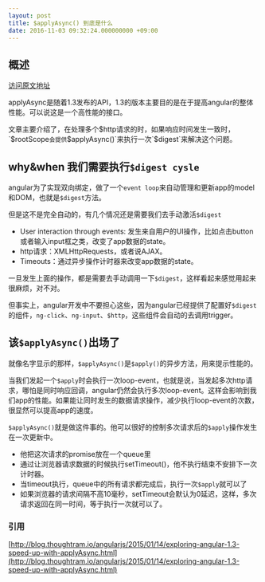 ```yaml
---
layout: post
title: $applyAsync() 到底是什么
date: 2016-11-03 09:32:24.000000000 +09:00
---
```


## 概述

[访问原文地址](http://njfeng.com/2016/11/applyAsync/)

applyAsync是随着1.3发布的API，1.3的版本主要目的是在于提高angular的整体性能。可以说这是一个高性能的接口。

文章主要介绍了，在处理多个$http请求的时，如果响应时间发生一致时，`$rootScope`会提供`$applyAsync()`来执行一次`$digest`来解决这个问题。


## why&when 我们需要执行`$digest cysle`

angular为了实现双向绑定，做了一个`event loop`来自动管理和更新app的model和DOM，也就是`$digest`方法。

但是这不是完全自动的，有几个情况还是需要我们去手动激活`$digest`

-	User interaction through events: 发生来自用户的UI操作，比如点击button或者输入input框之类，改变了app数据的state。
- http请求：XMLHttpRequests，或者说AJAX。
- Timeouts：通过异步操作计时器来改变app数据的state。

一旦发生上面的操作，都是需要去手动调用一下`$digest`，这样看起来感觉用起来很麻烦，对不对。

但事实上，angular开发中不要担心这些，因为angular已经提供了配置好`$digest`的组件，`ng-click`、`ng-input`、`$http`，这些组件会自动的去调用trigger。


## 该`$applyAsync()`出场了

就像名字显示的那样，`$applyAsync()`是`$apply()`的异步方法，用来提示性能的。

当我们发起一个`$apply`时会执行一次loop-event，也就是说，当发起多次http请求，哪怕是同时响应回调，angular仍然会执行多次loop-event。这样会影响到我们app的性能。如果能让同时发生的数据请求操作，减少执行loop-event的次数，很显然可以提高app的速度。

`$applyAsync()`就是做这件事的。他可以很好的控制多次请求后的`$apply`操作发生在一次更新中。

- 他把这次请求的promise放在一个queue里
- 通过让浏览器请求数据的时候执行setTimeout()，他不执行结束不安排下一次计时器。
- 当timeout执行，queue中的所有请求都完成后，执行一次`$apply`就可以了
- 如果浏览器的请求间隔不高10毫秒，setTimeout会默认为0延迟，这样，多次请求返回在同一时间，等于执行一次就可以了。

### 引用
[http://blog.thoughtram.io/angularjs/2015/01/14/exploring-angular-1.3-speed-up-with-applyAsync.html](http://blog.thoughtram.io/angularjs/2015/01/14/exploring-angular-1.3-speed-up-with-applyAsync.html)



